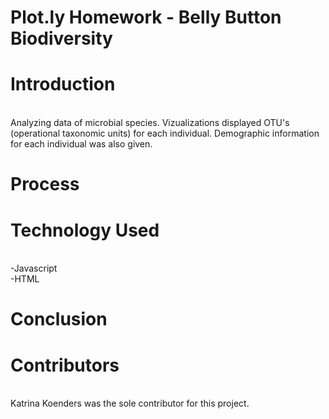 # Plot.ly Homework - Belly Button Biodiversity

# Introduction
<br>Analyzing data of microbial species. Vizualizations displayed OTU's (operational taxonomic units) for each individual. Demographic information for each individual was also given. 

# Process

# Technology Used
<br>-Javascript
<br>-HTML

# Conclusion

# Contributors
<br>Katrina Koenders was the sole contributor for this project. 
